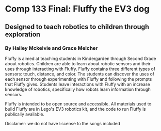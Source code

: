 # Comp 133 Final: Fluffy the EV3 dog
## Designed to teach robotics to children through exploration

### By Hailey Mckelvie and Grace Melcher

Fluffy is aimed at teaching students in Kindergarden through Second Grade about robotics. Children are able to learn about robotic sensors and their uses through interacting with Fluffy. Fluffy contains three different types of sensors: touch, distance, and color. The students can discover the uses of each sensor through experimenting with Fluffy and following the prompts that Fluffy gives. Students leave interactions with Fluffy with an increase knowledge of robotics, specifically how robots learn information through sensors.

Fluffy is intended to be open source and accessible. All materials used to build Fluffy are in Lego's EV3 robotics kit, and the code to run Fluffy is publically available. 

Disclamer: we do not have liscense to the songs included
